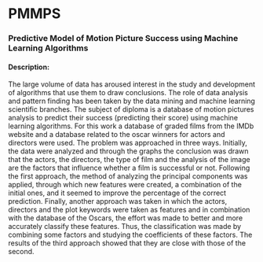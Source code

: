 # PMMPS

### Predictive Model of Motion Picture Success using Machine Learning Algorithms

#### Description: <br>
The large volume of data has aroused interest in the study and development of algorithms that
use them to draw conclusions. The role of data analysis and pattern finding has been taken by
the data mining and machine learning scientific branches. The subject of diploma is a database of
motion pictures analysis to predict their success (predicting their score) using machine learning
algorithms. For this work a database of graded films from the IMDb website and a database related
to the oscar winners for actors and directors were used. The problem was approached in three
ways. Initially, the data were analyzed and through the graphs the conclusion was drawn that the
actors, the directors, the type of film and the analysis of the image are the factors that influence
whether a film is successful or not. Following the first approach, the method of analyzing the
principal components was applied, through which new features were created, a combination of the
initial ones, and it seemed to improve the percentage of the correct prediction. Finally, another
approach was taken in which the actors, directors and the plot keywords were taken as features and
in combination with the database of the Oscars, the effort was made to better and more accurately
classify these features. Thus, the classification was made by combining some factors and studying
the coefficients of these factors. The results of the third approach showed that they are close with
those of the second.
